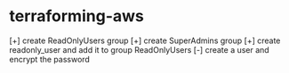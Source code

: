 # terraforming-aws

[+] create ReadOnlyUsers group
[+] create SuperAdmins group
[+] create readonly_user and add it to group ReadOnlyUsers 
[-] create a user and encrypt the password